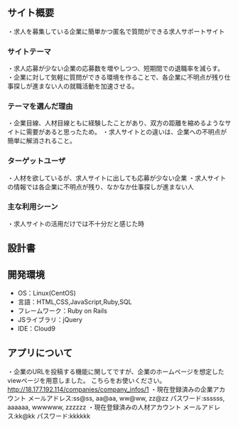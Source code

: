 # <Send>

## サイト概要
 ・求人を募集している企業に簡単かつ匿名で質問ができる求人サポートサイト
### サイトテーマ
 ・求人応募が少ない企業の応募数を増やしつつ、短期間での退職率を減らす。
 ・企業に対して気軽に質問ができる環境を作ることで、各企業に不明点が残り仕事探しが進まない人の就職活動を加速させる。

### テーマを選んだ理由
 ・企業目線、人材目線ともに経験したことがあり、双方の距離を縮めるようなサイトに需要があると思ったため。
 ・求人サイトとの違いは、企業への不明点が簡単に解消されること。

### ターゲットユーザ
 ・人材を欲しているが、求人サイトに出しても応募が少ない企業
 ・求人サイトの情報では各企業に不明点が残り、なかなか仕事探しが進まない人

### 主な利用シーン
 ・求人サイトの活用だけでは不十分だと感じた時

## 設計書


## 開発環境
- OS：Linux(CentOS)
- 言語：HTML,CSS,JavaScript,Ruby,SQL
- フレームワーク：Ruby on Rails
- JSライブラリ：jQuery
- IDE：Cloud9

## アプリについて
 ・企業のURLを投稿する機能に関してですが、企業のホームページを想定したviewページを用意しました。
     こちらをお使いください。  http://18.177.192.114/companies/company_infos/1
 ・現在登録済みの企業アカウント
     メールアドレス:ss@ss, aa@aa, ww@ww, zz@zz
     パスワード:ssssss, aaaaaa, wwwwww, zzzzzz
 ・現在登録済みの人材アカウント
     メールアドレス:kk@kk
     パスワード:kkkkkk
